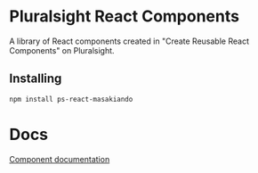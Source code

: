 # Pluralsight React Components

A library of React components created in "Create Reusable React Components" on Pluralsight.

## Installing
```
npm install ps-react-masakiando
```
# Docs
[Component documentation](https://masakiando.github.io/ps-react)
